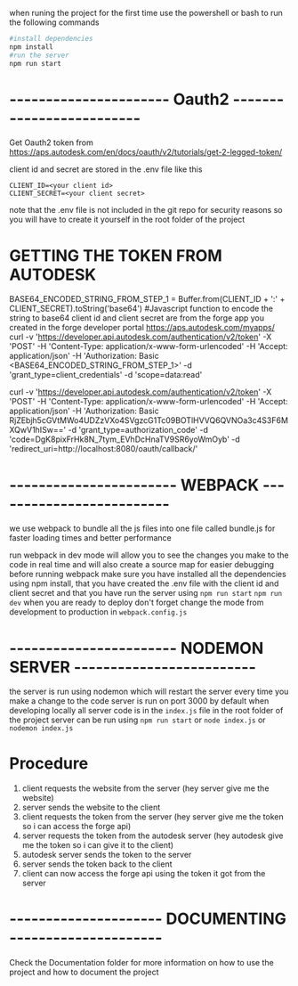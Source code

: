 when runing the project for the first time use the powershell or bash to run the following commands
```bash
#install dependencies
npm install
#run the server 
npm run start
```

# ---------------------- Oauth2 -------------------------
Get Oauth2 token from https://aps.autodesk.com/en/docs/oauth/v2/tutorials/get-2-legged-token/

client id and secret are stored in the .env file like this
```
CLIENT_ID=<your client id>
CLIENT_SECRET=<your client secret>
```
note that the .env file is not included in the git repo for security reasons so you will have to create it yourself in the root folder of the project

# GETTING THE TOKEN FROM AUTODESK

BASE64_ENCODED_STRING_FROM_STEP_1 = Buffer.from(CLIENT_ID + ':' + CLIENT_SECRET).toString('base64') #Javascript function to encode the string to base64
client id and client secret are from the forge app you created in the forge developer portal https://aps.autodesk.com/myapps/
curl -v 'https://developer.api.autodesk.com/authentication/v2/token'  -X 'POST'  -H 'Content-Type: application/x-www-form-urlencoded'  -H 'Accept: application/json'  -H 'Authorization: Basic <BASE64_ENCODED_STRING_FROM_STEP_1>'  -d 'grant_type=client_credentials'  -d 'scope=data:read'

curl -v 'https://developer.api.autodesk.com/authentication/v2/token'
     -X 'POST'
     -H 'Content-Type: application/x-www-form-urlencoded'
     -H 'Accept: application/json'
     -H 'Authorization: Basic RjZEbjh5cGVtMWo4UDZzVXo4SVgzcG1Tc09BOTlHVVQ6QVNOa3c4S3F6MXQwV1hISw=='  -d 'grant_type=authorization_code'
     -d 'code=DgK8pixFrHk8N_7tym_EVhDcHnaTV9SR6yoWmOyb'
     -d 'redirect_uri=http://localhost:8080/oauth/callback/'

# ----------------------- WEBPACK  -------------------------
 we use webpack to bundle all the js files into one file called bundle.js for faster loading times and better performance 

run webpack in dev mode will allow you to see the changes you make to the code in real time and will also create a source map for easier debugging
before running webpack make sure you have installed all the dependencies using npm install, that you have created the .env file with the client id and client secret and that you have run the server using `npm run start`
`npm run dev`
when you are ready to deploy don't forget change the mode from development to production in `webpack.config.js`

# ----------------------- NODEMON SERVER -------------------------
 the server is run using nodemon which will restart the server every time you make a change to the code
 server is run on port 3000 by default when developing locally
 all server code is in the `index.js` file in the root folder of the project
 server can be run using `npm run start` or `node index.js` or `nodemon index.js`

 # Procedure 
1. client requests the website from the server (hey server give me the website)
2. server sends the website to the client
3. client requests the token from the server (hey server give me the token so i can access the forge api)
4. server requests the token from the autodesk server (hey autodesk give me the token so i can give it to the client)
5. autodesk server sends the token to the server
6. server sends the token back to the client
7. client can now access the forge api using the token it got from the server

# --------------------- DOCUMENTING ---------------------
Check the Documentation folder for more information on how to use the project and how to document the project